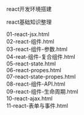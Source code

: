 
react开发环境搭建




react基础知识整理

<a href="01-react-jsx.html"><a>01-react-jsx.html<br/>
<a href="02-react-组件.html"><a>02-react-组件.html<br/>
<a href="03-react-组件-参数.html"><a>03-react-组件-参数.html<br/>
<a href="04-reat-组件-复合组件.html"><a>04-reat-组件-复合组件.html<br/>
<a href="05-react-state.html"><a>05-react-state.html<br/>
<a href="06-react-propes.html"><a>06-react-propes.html<br/>
<a href="07-react-state-propes.html"><a>07-react-state-propes.html<br/>
<a href="08-react-组件-API.html"><a>08-react-组件-API.html<br/>
<a href="09-react-组件-生命周期.html"><a>09-react-组件-生命周期.html<br/>
<a href="10-react-ajax.html"><a>10-react-ajax.html<br/>
<a href="11-react-表单与事件.html"><a>11-react-表单与事件.html<br/>
